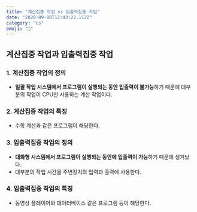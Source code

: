 ```yaml
---
title: "계산집중 작업 vs 입출력집중 작업"
date: "2020-09-08T12:43:22.112Z"
category: "cs"
emoji: ""
---
```


## 계산집중 작업과 입출력집중 작업

### 1. 계산집중 작업의 정의

- **일괄 작업 시스템에서 프로그램이 실행되는 동안 입출력이 불가능**하기 때문에 대부분의 작업이 CPU만 사용하는 계산 작업이다.

### 2. 계산집중 작업의 특징

- 수학 계산과 같은 프로그램이 해당한다.

### 3. 입출력집중 작업의 정의

- **대화형 시스템에서 프로그램이 실행되는 동안에 입출력이 가능**하기 때문에 생겨났다.
- 대부분의 작업 시간을 주변장치의 입력과 출력에 사용한다.

### 4. 입출력집중 작업의 특징

- 동영상 플레이어와 데이터베이스 같은 프로그램 등이 해당한다.


